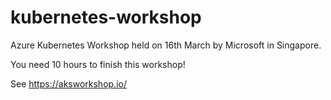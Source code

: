 # kubernetes-workshop
Azure Kubernetes Workshop held on 16th March by Microsoft in Singapore.  

You need 10 hours to finish this workshop!  

See
https://aksworkshop.io/
